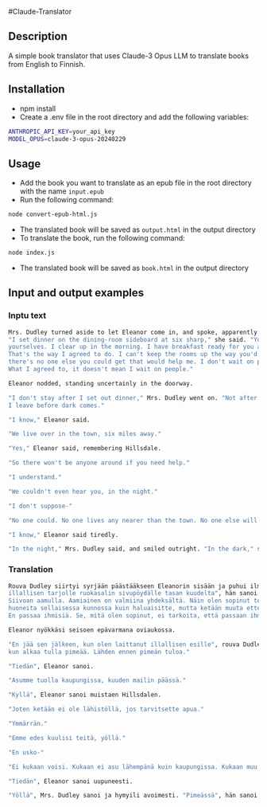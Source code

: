 #Claude-Translator

## Description

A simple book translator that uses Claude-3 Opus LLM to translate books from English to Finnish.

## Installation
* npm install
* Create a .env file in the root directory and add the following variables:

```bash
ANTHROPIC_API_KEY=your_api_key
MODEL_OPUS=claude-3-opus-20240229
```

## Usage
* Add the book you want to translate as an epub file in the root directory with the name `input.epub`
* Run the following command:
```bash
node convert-epub-html.js
```
* The translated book will be saved as `output.html` in the output directory
* To translate the book, run the following command:
```bash
node index.js
```
* The translated book will be saved as `book.html` in the output directory


## Input and output examples

### Inptu text

```bash
Mrs. Dudley turned aside to let Eleanor come in, and spoke, apparently to the wall. 
"I set dinner on the dining-room sideboard at six sharp," she said. "You can serve 
yourselves. I clear up in the morning. I have breakfast ready for you at nine. 
That's the way I agreed to do. I can't keep the rooms up the way you'd like, but 
there's no one else you could get that would help me. I don't wait on people. 
What I agreed to, it doesn't mean I wait on people."

Eleanor nodded, standing uncertainly in the doorway.

"I don't stay after I set out dinner," Mrs. Dudley went on. "Not after it begins to get dark. 
I leave before dark comes."

"I know," Eleanor said.

"We live over in the town, six miles away."

"Yes," Eleanor said, remembering Hillsdale.

"So there won't be anyone around if you need help."

"I understand."

"We couldn't even hear you, in the night."

"I don't suppose-"

"No one could. No one lives any nearer than the town. No one else will come any nearer than that."

"I know," Eleanor said tiredly.

"In the night," Mrs. Dudley said, and smiled outright. "In the dark," she said, and closed the door behind her.
```

### Translation

```bash
Rouva Dudley siirtyi syrjään päästääkseen Eleanorin sisään ja puhui ilmeisesti seinälle. "Laitan 
illallisen tarjolle ruokasalin sivupöydälle tasan kuudelta", hän sanoi. "Voitte tarjoilla itse. 
Siivoan aamulla. Aamiainen on valmiina yhdeksältä. Näin olen sopinut tekeväni. En voi pitää 
huoneita sellaisessa kunnossa kuin haluaisitte, mutta ketään muuta ette saisi auttamaan minua. 
En passaa ihmisiä. Se, mitä olen sopinut, ei tarkoita, että passaan ihmisiä."

Eleanor nyökkäsi seisoen epävarmana oviaukossa.

"En jää sen jälkeen, kun olen laittanut illallisen esille", rouva Dudley jatkoi. "En sen jälkeen, 
kun alkaa tulla pimeää. Lähden ennen pimeän tuloa."

"Tiedän", Eleanor sanoi.

"Asumme tuolla kaupungissa, kuuden mailin päässä."

"Kyllä", Eleanor sanoi muistaen Hillsdalen.

"Joten ketään ei ole lähistöllä, jos tarvitsette apua."

"Ymmärrän."

"Emme edes kuulisi teitä, yöllä."

"En usko-"

"Ei kukaan voisi. Kukaan ei asu lähempänä kuin kaupungissa. Kukaan muu ei tule sen lähemmäksi."

"Tiedän", Eleanor sanoi uupuneesti.

"Yöllä", Mrs. Dudley sanoi ja hymyili avoimesti. "Pimeässä", hän sanoi ja sulki oven perässään.
```